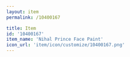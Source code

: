 ```yaml
---
layout: item
permalink: /10400167

title: Item
id: '10400167'
item_name: 'Nihal Prince Face Paint'
icon_url: 'item/icon/customize/10400167.png'
---
```

